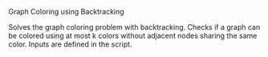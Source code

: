 Graph Coloring using Backtracking

Solves the graph coloring problem with backtracking.
Checks if a graph can be colored using at most k colors without adjacent nodes sharing the same color.
Inputs are defined in the script.
